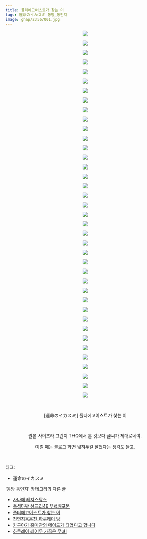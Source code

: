 ```yaml
---
title: 폴터에고이스트가 찾는 이
tags: 運命のイカスミ 동방_동인지
image: ghap/2356/001.jpg
---
```

<div class="article">
<p style="text-align: center; clear: none; float: none;"><img src="{{ site.nasurl }}/ghap/2356/001.jpg"/></p>
<p style="text-align: center; clear: none; float: none;"><img src="{{ site.nasurl }}/ghap/2356/002.jpg"/></p>
<p style="text-align: center; clear: none; float: none;"><img src="{{ site.nasurl }}/ghap/2356/003.jpg"/></p>
<p style="text-align: center; clear: none; float: none;"><img src="{{ site.nasurl }}/ghap/2356/004.jpg"/></p>
<p style="text-align: center; clear: none; float: none;"><img src="{{ site.nasurl }}/ghap/2356/005.jpg"/></p>
<p style="text-align: center; clear: none; float: none;"><img src="{{ site.nasurl }}/ghap/2356/006.jpg"/></p>
<p style="text-align: center; clear: none; float: none;"><img src="{{ site.nasurl }}/ghap/2356/007.jpg"/></p>
<p style="text-align: center; clear: none; float: none;"><img src="{{ site.nasurl }}/ghap/2356/008.jpg"/></p>
<p style="text-align: center; clear: none; float: none;"><img src="{{ site.nasurl }}/ghap/2356/009.jpg"/></p>
<p style="text-align: center; clear: none; float: none;"><img src="{{ site.nasurl }}/ghap/2356/010.jpg"/></p>
<p style="text-align: center; clear: none; float: none;"><img src="{{ site.nasurl }}/ghap/2356/011.jpg"/></p>
<p style="text-align: center; clear: none; float: none;"><img src="{{ site.nasurl }}/ghap/2356/012.jpg"/></p>
<p style="text-align: center; clear: none; float: none;"><img src="{{ site.nasurl }}/ghap/2356/013.jpg"/></p>
<p style="text-align: center; clear: none; float: none;"><img src="{{ site.nasurl }}/ghap/2356/014.jpg"/></p>
<p style="text-align: center; clear: none; float: none;"><img src="{{ site.nasurl }}/ghap/2356/015.jpg"/></p>
<p style="text-align: center; clear: none; float: none;"><img src="{{ site.nasurl }}/ghap/2356/016.jpg"/></p>
<p style="text-align: center; clear: none; float: none;"><img src="{{ site.nasurl }}/ghap/2356/017.jpg"/></p>
<p style="text-align: center; clear: none; float: none;"><img src="{{ site.nasurl }}/ghap/2356/018.jpg"/></p>
<p style="text-align: center; clear: none; float: none;"><img src="{{ site.nasurl }}/ghap/2356/019.jpg"/></p>
<p style="text-align: center; clear: none; float: none;"><img src="{{ site.nasurl }}/ghap/2356/020.jpg"/></p>
<p style="text-align: center; clear: none; float: none;"><img src="{{ site.nasurl }}/ghap/2356/021.jpg"/></p>
<p style="text-align: center; clear: none; float: none;"><img src="{{ site.nasurl }}/ghap/2356/022.jpg"/></p>
<p style="text-align: center; clear: none; float: none;"><img src="{{ site.nasurl }}/ghap/2356/023.jpg"/></p>
<p style="text-align: center; clear: none; float: none;"><img src="{{ site.nasurl }}/ghap/2356/024.jpg"/></p>
<p style="text-align: center; clear: none; float: none;"><img src="{{ site.nasurl }}/ghap/2356/025.jpg"/></p>
<p style="text-align: center; clear: none; float: none;"><img src="{{ site.nasurl }}/ghap/2356/026.jpg"/></p>
<p style="text-align: center; clear: none; float: none;"><img src="{{ site.nasurl }}/ghap/2356/027.jpg"/></p>
<p style="text-align: center; clear: none; float: none;"><img src="{{ site.nasurl }}/ghap/2356/028.jpg"/></p>
<p style="text-align: center; clear: none; float: none;"><img src="{{ site.nasurl }}/ghap/2356/029.jpg"/></p>
<p style="text-align: center; clear: none; float: none;"><img src="{{ site.nasurl }}/ghap/2356/030.jpg"/></p>
<p style="text-align: center; clear: none; float: none;"><img src="{{ site.nasurl }}/ghap/2356/031.jpg"/></p>
<p style="text-align: center; clear: none; float: none;"><img src="{{ site.nasurl }}/ghap/2356/032.jpg"/></p>
<p style="text-align: center; clear: none; float: none;"><img src="{{ site.nasurl }}/ghap/2356/033.jpg"/></p>
<p style="text-align: center; clear: none; float: none;"><img src="{{ site.nasurl }}/ghap/2356/034.jpg"/></p>
<p style="text-align: center; clear: none; float: none;"><img src="{{ site.nasurl }}/ghap/2356/035.jpg"/></p>
<p style="text-align: center; clear: none; float: none;"><img src="{{ site.nasurl }}/ghap/2356/036.jpg"/></p>
<p style="text-align: center; clear: none; float: none;"><img src="{{ site.nasurl }}/ghap/2356/037.jpg"/></p>
<p style="text-align: center; clear: none; float: none;"><img src="{{ site.nasurl }}/ghap/2356/038.jpg"/></p>
<p style="text-align: center; clear: none; float: none;"><img src="{{ site.nasurl }}/ghap/2356/039.jpg"/></p>
<p style="text-align: center; clear: none; float: none;"><br/></p>
<p style="text-align: center; clear: none; float: none;">[運命のイカスミ] 폴터에고이스트가 찾는 이</p>
<p style="text-align: center; clear: none; float: none;"><br/></p>
<p style="text-align: center; clear: none; float: none;">원본 사이즈라 그런지 THQ에서 본 것보다 글씨가 제대로네여.</p>
<p style="text-align: center; clear: none; float: none;">이럴 때는 블로그 화면 넓혀두길 잘했다는 생각도 들고.</p>
<p><br/></p>
</div><div class="tagTrail">
<p>태그: </p>
<ul>
<li>運命のイカスミ</li>
</ul>
</div><div class="another">
<p>'동방 동인지' 카테고리의 다른 글</p>
<ul>
<li><a href="/2016-09-27-ghap_2358">사나에 레지스탕스</a></li>
<li><a href="/2016-09-27-ghap_2357">즉석마왕 선크리46 무료배포본</a></li>
<li><a href="/2016-09-27-ghap_2356">폴터에고이스트가 찾는 이</a></li>
<li><a href="/2016-09-27-ghap_2355">천연지옥온천 하쿠레이 탕</a></li>
<li><a href="/2016-09-26-ghap_2354">카구야가 홍마관의 메이드가 되었다고 합니다</a></li>
<li><a href="/2016-09-26-ghap_2353">하쿠레이 레이무 가끔은 무녀!</a></li>
</ul>
</div><div class="cb_module cb_fluid">
<div class="cb_wrt cb_profile">
</div><!-- commentList close -->
</div>